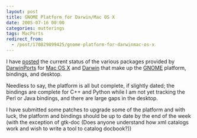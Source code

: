 ```yaml
---
layout: post
title: GNOME Platform for Darwin/Mac OS X
date: 2005-07-16 00:00
categories: mutterings
tags: MacPorts
redirect_from:
  - /post/170829899425/gnome-platform-for-darwinmac-os-x
---
```

I have [posted](http://homepage.mac.com/rhwood/gnome/darwinports.html) the current status of the various packages provided by [DarwinPorts](http://darwinports.opendarwin.org) for [Mac OS X](http://www.apple.com/macosx) and [Darwin](http://developer.apple.com/darwin) that make up the [GNOME](http://www.gnome.org) platform, bindings, and desktop.

Needless to say, the platform is all but complete, if slightly dated; the bindings are complete for C++ and Python while I am not yet tracking the Perl or Java bindings, and there are large gaps in the desktop.

I have submitted some patches to upgrade some of the platform and with luck, the platform and bindings should be up to date by the end of the week (with the exception of gtk-doc (Does anyone understand how xml catalogs work and wish to write a tool to catalog docbook?))

